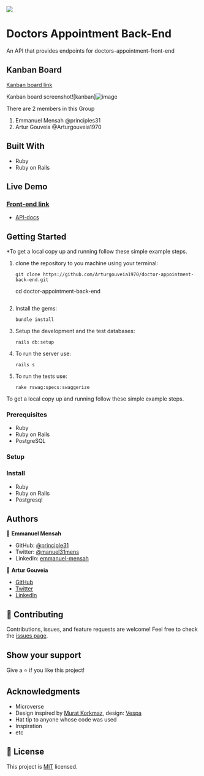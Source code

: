 ![](https://img.shields.io/badge/Microverse-blueviolet)
# Doctors Appointment Back-End
An API that provides endpoints for doctors-appointment-front-end


## Kanban Board
[Kanban board link](https://github.com/users/SiansandaTamara/projects/9/views/1)

Kanban board screenshot![kanban]![image](https://user-images.githubusercontent.com/94650066/194344342-8d64398e-1317-408b-bbc9-e8f0cea86e2a.png)

There are 2 members in this Group

1. Emmanuel Mensah @principles31
2. Artur Gouveia @Arturgouveia1970

## Built With

- Ruby
- Ruby on Rails
  
 ## Live Demo
 ### [Front-end link](https://github.com/SiansandaTamara/doctor_appointment_frontend)
 
 
 - [API-docs](https://floating-taiga-89855.herokuapp.com/api/v1/appointments)



## Getting Started

*To get a local copy up and running follow these simple example steps.

1. clone the repository to you machine using your terminal:
   ```
   git clone https://github.com/Arturgouveia1970/doctor-appointment-back-end.git
   ```
   cd doctor-appointment-back-end
   ```
2. Install the gems:
   ```
   bundle install
   ```
3. Setup the development and the test databases:
    ```
   rails db:setup
    ```
4. To run the server use:
   ```
   rails s
   ```

5. To run the tests use:
   ```
   rake rswag:specs:swaggerize
   ```


To get a local copy up and running follow these simple example steps.

### Prerequisites
- Ruby
- Ruby on Rails
- PostgreSQL
### Setup

### Install
- Ruby
- Ruby on Rails
- Postgresql

## Authors

👤 **Emmanuel Mensah**

- GitHub: [@principle31](https://github.com/principles31)
- Twitter: [@manuel31mens](https://Twiter.com/@Manuel31mens)
- LinkedIn: [emmanuel-mensah](www.linkedin.com/in/emmanuel-mensah-)

👤 **Artur Gouveia**

- [GitHub](https://github.com/Arturgouveia1970)
- [Twitter](https://twitter.com/@arturgouveia10)
- [LinkedIn](https://www.linkedin.com/in/artur-gouveia-323868197/)

## 🤝 Contributing

Contributions, issues, and feature requests are welcome!
Feel free to check the [issues page](https://github.com/Arturgouveia1970/doctor-appointment-back-end/issues).

## Show your support

Give a ⭐️ if you like this project!

## Acknowledgments
- Microverse
- Design inspired by [Murat Korkmaz](https://www.behance.net/muratk), design: [Vespa](https://www.behance.net/gallery/26425031/Vespa-Responsive-Redesign)
- Hat tip to anyone whose code was used
- Inspiration
- etc

## 📝 License

This project is [MIT](./LICENSE) licensed.

